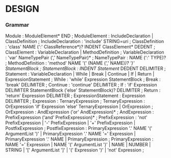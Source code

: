 # DESIGN

### Grammar

Module                 : ModuleElement* END
                       ;
ModuleElement          : IncludeDeclaration
                       | ClassDefinition
                       ;
IncludeDeclaration     : 'include' STRING=uri
                       ;
ClassDefinition        : 'class' NAME (':' ClassReference*)? INDENT ClassElement* DEDENT
                       ;
ClassElement           : VariableDeclaration
                       | MethodDefinition
                       ;
VariableDeclaration    : 'var' NameTypePair (',' NameTypePair)*
                       ;
NameTypePair           : NAME (':' TYPE)?
                       ;
MethodDefinition       : 'method' NAME '(' (NAME (',' NAME)*)? ')' StatementBlock
                       ;
StatementBlock         : INDENT Statement* DEDENT DELIMITER
                       ;
Statement              : VariableDeclaration
                       | While
                       | Break
                       | Continue
                       | If
                       | Return
                       | ExpressionStatement
                       ;
While                  : 'while' Expression StatementBlock
                       ;
Break                  : 'break' DELIMITER
                       ;
Continue               : 'continue' DELIMITER
                       ;
If                     : 'if' Expression DELIMITER StatementBlock ('else' StatementBlock)? DELIMITER
                       ;
Return                 : 'return' Expression DELIMITER
                       ;
ExpressionStatement    : Expression DELIMITER
                       ;
Expression             : TernaryExpression
                       ;
TernaryExpression      : OrExpression 'if' Expression 'else' TernaryExpression
                       | OrExpression
                       ;
OrExpression           : AndExpression ('or' AndExpression)*
                       ;
AndExpression          : PrefixExpression ('and' PrefixExpression)*
                       ;
PrefixExpression       : 'not' PrefixExpression
                       | '-' PrefixExpression
                       | '+' PrefixExpression
                       | PostfixExpression
                       ;
PostfixExpression      : PrimaryExpression '.' NAME '(' ArgumentList ')'
                       | PrimaryExpression '.' NAME '=' Expression
                       | PrimaryExpression '.' NAME
                       | PrimaryExpression
                       ;
PrimaryExpression      : NAME '=' Expression
                       | NAME '(' ArgumentList ')'
                       | NAME
                       | NUMBER
                       | STRING
                       | '[' ArgumentList ']'
                       | '(' Expression ')'
                       | 'not' Expression
                       ;
